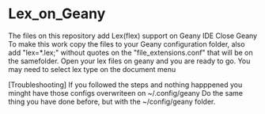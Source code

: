 # Lex_on_Geany
The files on this repository add Lex(flex) support on Geany IDE
Close Geany
To make this work copy the files to your Geany configuration folder, also add "lex=*.lex;" without quotes on the "file_extensions.conf" that will be on the samefolder.
Open your lex files on geany and you are ready to go. You may need to select lex type on the document menu

[Troubleshooting]
If you followed the steps and nothing happpened you minght have those configs overwriteen on ~/.config/geany
Do the same thing you have done before, but with the ~/config/geany folder. 

